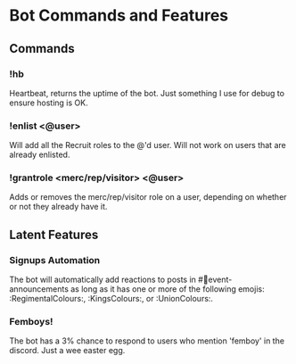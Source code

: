 # Bot Commands and Features

## Commands
### !hb
Heartbeat, returns the uptime of the bot. Just something I use for debug to ensure hosting is OK.

### !enlist <@user>
Will add all the Recruit roles to the @'d user. Will not work on users that are already enlisted.

### !grantrole <merc/rep/visitor> <@user>
Adds or removes the merc/rep/visitor role on a user, depending on whether or not they already have it.

## Latent Features
### Signups Automation 
The bot will automatically add reactions to posts in #⁠📢event-announcements as long as it has one or more of the following emojis: :RegimentalColours:, :KingsColours:, or :UnionColours:.
### Femboys!
The bot has a 3% chance to respond to users who mention 'femboy' in the discord. Just a wee easter egg.
